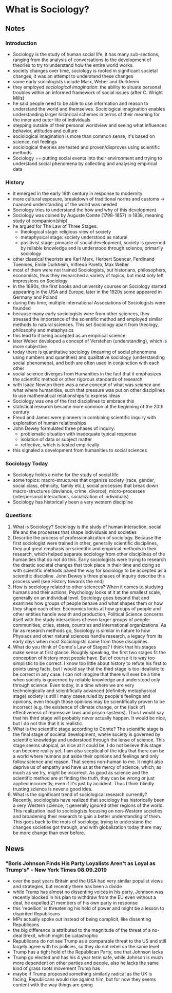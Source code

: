 # What is Sociology?

## Notes

### Introduction

- Sociology is the study of human social life, it has many sub-sections, ranging from the
  analysis of conversations to the development of theories to try to understand how
  the entire world works.
- society changes over time, sociology is rooted in significant societal changes, it was an
  attempt to understand these changes
- some early sociologists include Marx, Weber and Durkheim
- they employed _sociological imagination_: the ability to situate personal troubles
  within an informed framework of social issues (after C. Wright Mills)
- he said people need to be able to use information and reason to understand the world
  and themselves. Sociological imagination enables understanding larger historical
  schemes in terms of their meaning for the inner and outer life of individuals
- stepping outside of their personal worldview and seeing what influences behavior,
  attitudes and culture
- sociological imagination is more than common sense, it's based on science, not feelings
- sociological theories are tested and proven/disproves using scientific methods
- Sociology == putting social events into their environment and trying to understand
  social phenomena by collecting and analysing empirical data

### History

- it emerged in the early 19th century in response to modernity
- more cultural exposure, breakdown of traditional norms and customs -> nuanced
  understanding of the world was needed
- Sociology tries to understand the how and why of this development
- Sociology was coined by Auguste Comte (1798-1857) in 1838, meaning study of
  companion(ship)
- he argued for The Law of Three Stages:
  - theological stage: religious view of society
  - metaphysical stage: society understood as natural
  - positivist stage: pinnacle of social development, society is governed by reliable
    knowledge and is understood through science, primarily sociology
- other classical theorists are Karl Marx, Herbert Spencer, Ferdinand Toennies, Emile
  Durkheim, Vilfredo Pareto, Max Weber
- most of them were not trained Sociologists, but historians, philosophers, economists,
  thus they researched a variety of topics, but most only left impressions on Sociology
- in the 1890s, the first books and university courses on Sociology started appearing in
  the USA and Europe, later in the 1920s some appeared in Germany and Poland
- during this time, multiple international Associations of Sociologists were founded
- because many early sociologists were from other sciences, they stressed the importance
  of the scientific method and employed similar methods to natural sciences. This set
  Sociology apart from theology, philosophy and metaphysics
- this lead to it being accepted as an empirical science
- later Weber developed a concept of Verstehen (understanding), which is more subjective
- today there is quantitative sociology (meaning of social phenomena using numbers and
  quantities) and qualitative sociology (understanding social phenomena), and both are
  often used in conjunction with each other
- social science diverges from Humanities in the fact that it emphasizes the scientific
  method or other rigorous standards of research
- with Isaac Newton there was a new concept of what was _science_ and what where
  humanities, such that pressure was put on other disciplines to use mathematical
  relationships to express ideas
- Sociology was one of the first disciplines to embrace this
- statistical research became more common at the beginning of the 20th century
- Freud and James were pioneers in combining scientific inquiry with exploration of human
  relationships
- John Dewey formulated three phases of inquiry:
  - problematic situation with inadequate typical response
  - isolation of data or subject matter
  - reflective, which is tested empirically
- this signaled a development from humanities to social sciences

### Sociology Today

- Sociology holds a niche for the study of social life
- some topics: macro-structures that organize society (race, gender, social class,
  ethnicity, family etc.), social processes that break down macro-structures (deviance,
  crime, divorce), micro-processes (interpersonal interactions, socialization of
  individuals)
- Sociology has historically been a very western discipline

### Questions

1. What is Sociology?
  Sociology is the study of human interaction, social life and the processes that shape
  individuals and societies
2. Describe the process of professionalization of sociology.
  Because the first sociologist were trained in other, generally scientific
  disciplines, they put great emphasis on scientific and empirical methods in their
  research, which helped separate sociology from other disciplines of the humanities
  that do not do this. Early sociologists were trying to research the drastic societal
  changes that took place in their time and doing so with scientific methods paved the
  way for sociology to be accepted as a scientific discipline. John Dewey's three
  phases of inquiry describe this process well (see History towards the end)
3. How is sociology related to other sciences?
  When it comes to studying humans and their actions, Psychology looks at it at the
  smallest scale, generally on an individual level. Sociology goes beyond that and
  examines how groups of people behave and what shapes them or how they shape each
  other. Economics looks at how groups of people and other entities handle wealth and
  production, Political Science concerns itself with the study interactions of even larger groups of
  people: communities, cities, states, countries and international organizations. 
  As far as research methods go, Sociology is similar in nature to how Physiscs and
  other natural sciences handle research, a legacy from its early days when most
  Sociologists came from those disciplines.
4. What do you think of Comte's Law of Stages?
  I think that his stages make sense at first glance. Roughly speaking, the first two
  stages fit the conception of history most people have. But of course it is way too
  simplistic to be correct. I know too little about history to refute his first to
  points using facts, but I would say that the third stage is too idealistic to be
  correct in any case. I can not imagine that there will ever be a time when society is
  governed by reliable knowledge and understood only through science. Even today, in
  a time where we are very technologically and scientifically advanced (definitely
  metaphysical stage) society is still i many cases ruled by people's feelings and
  opinions, even though those opinions may be scientifically proven to be incorrect
  (e.g. the existence of climate change, or the (lack of) effectiveness of repressive
  laws and prison systems). Thus I would say that his third stage will probably never
  actually happen. It would be nice, but I do not thin that it is realistic.
5. What is the scientific stage according to Comte?
  The scientific stage is the final stage of societal development, where society is
  governed by scientific knowledge and understood through the lense of science. This
  stage seems utopical, as nice at it could be, I do not believe this stage can become
  reality yet. I am also sceptical of the idea that there can be a world where humans
  put aside their opinions and feelings and only follow science and reason. That seems
  non-human to me. It might also deprive us of empathy and have us at the mercy of
  science, which, as much as we try, might be incorrect. As good as science and the
  scientific method are at finding the truth, they can be wrong or just applied
  incorrectly, even if it's just by accident. Thus I think blindly trusting science is
  never a good idea.
6. What is the significant trend of sociological research currently?
  Recently, sociologists have realized that sociology has historically been a very
  Western science, it generally ignored other regions of the world. This realization
  lead to sociologists focusing on non-Western societies and broadening their research
  to gain a better understanding of them. This goes back to the roots of sociology,
  trying to understand the changes societies got through, and with globalization today
  there may be more change than ever before.

## News 

### "Boris Johnson Finds His Party Loyalists Aren't as Loyal as Trump's" - New York Times 08.09.2019

- over the past years Britain and the USA had very similar populist views and strategies,
  but recently there has been a divide
- while Trump has almost no dissenting voices in his party, Johnson was recently blocked
  in his plan to withdraw from the EU even without a deal, he expelled 21 members of his
  own party in response
- this 'rebellion' is threatening his hold of power and might be a lesson to dispirited
  Republicans
- MPs actually spoke out instead of being complicit, like dissenting Republicans 
- the big difference is attributed to the magnitude of the threat of a no-deal Brexit,
  which might be catastrophic
- Republicans do not see Trump as a comparable threat to the US and still largely agree
  with his policies, so they do not rebel on the same level
- Trump has a tight hold of the Republican Party, one that Johnson lacks
- Trump go elected and has his 4 year term safe, while Johnson is much more dependent on
  other parties and people, also he lacks the same kind of grass roots movement Trump has
- maybe if Trump proposed something similarly radical as the UK is facing, Republicans
  would rise against him, but for now they seems content with the way things are going
